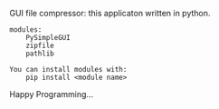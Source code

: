 GUI file compressor:
    this applicaton written in python. 
    
    modules: 
        PySimpleGUI
        zipfile
        pathlib
            
    You can install modules with:
        pip install <module name>


Happy Programming...
        

